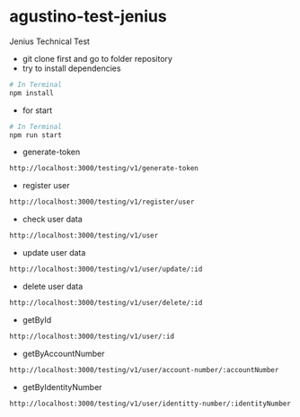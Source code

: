 # agustino-test-jenius
Jenius Technical Test

  - git clone first and go to folder repository
  - try to install dependencies 
  ```sh
  # In Terminal
  npm install
  ```
  - for start
  ```sh
  # In Terminal
  npm run start
  ```
  - generate-token
  ```sh
  http://localhost:3000/testing/v1/generate-token
  ```
  - register user
  ```sh
  http://localhost:3000/testing/v1/register/user
  ```
  - check user data
  ```sh
  http://localhost:3000/testing/v1/user
  ```
  - update user data
  ```sh
  http://localhost:3000/testing/v1/user/update/:id
  ```
  - delete user data
  ```sh
  http://localhost:3000/testing/v1/user/delete/:id
  ```
  - getById
  ```sh
  http://localhost:3000/testing/v1/user/:id
  ```
  - getByAccountNumber
  ```sh
  http://localhost:3000/testing/v1/user/account-number/:accountNumber
  ```
  - getByIdentityNumber
  ```sh
  http://localhost:3000/testing/v1/user/identitty-number/:identityNumber
  ```
  
